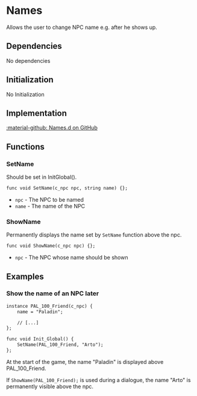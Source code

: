 # Names
Allows the user to change NPC name e.g. after he shows up.

## Dependencies
No dependencies

## Initialization
No Initialization

## Implementation
[:material-github: Names.d on GitHub](https://github.com/Lehona/LeGo/blob/dev/Names.d)

## Functions

### SetName
Should be set in InitGlobal().
```dae
func void SetName(c_npc npc, string name) {};
```

- `npc` - The NPC to be named
- `name` - The name of the NPC

### ShowName
Permanently displays the name set by `SetName` function above the npc.
```dae
func void ShowName(c_npc npc) {};
```

- `npc` - The NPC whose name should be shown

## Examples

### Show the name of an NPC later
```dae
instance PAL_100_Friend(c_npc) {
    name = "Paladin";

    // [...]
};

func void Init_Global() {
    SetName(PAL_100_Friend, "Arto");
};
```
At the start of the game, the name "Paladin" is displayed above PAL_100_Friend.

If `ShowName(PAL_100_Friend);` is used during a dialogue, the name "Arto" is permanently visible above the npc.